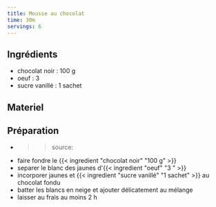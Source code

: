 ```yaml
---
title: Mousse au chocolat
time: 30m
servings: 6
---
```


## Ingrédients

* chocolat noir : 100 g
* oeuf : 3 
* sucre vanillé : 1 sachet


## Materiel



## Préparation

* >> source:
* faire fondre le {{< ingredient "chocolat noir" "100 g" >}}
* separer le blanc des jaunes d'{{< ingredient "oeuf" "3 " >}}
* incorporer jaunes et {{< ingredient "sucre vanillé" "1 sachet" >}} au chocolat fondu
* batter les blancs en neige et ajouter délicatement au mélange
* laisser au frais au moins 2 h


